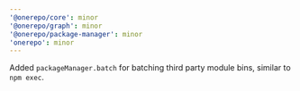 ```yaml
---
'@onerepo/core': minor
'@onerepo/graph': minor
'@onerepo/package-manager': minor
'onerepo': minor
---
```


Added `packageManager.batch` for batching third party module bins, similar to `npm exec`.

